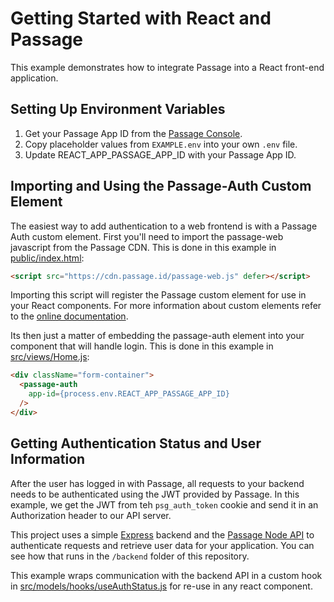# Getting Started with React and Passage
This example demonstrates how to integrate Passage into a React front-end application.

## Setting Up Environment Variables

1. Get your Passage App ID from the [Passage Console](https://console.passage.id).
1. Copy placeholder values from `EXAMPLE.env` into your own `.env` file.
1. Update REACT_APP_PASSAGE_APP_ID with your Passage App ID.

## Importing and Using the Passage-Auth Custom Element
The easiest way to add authentication to a web frontend is with a Passage Auth custom element. First you'll need to import the passage-web javascript from the Passage CDN. This is done in this example in [public/index.html](https://github.com/passageidentity/example-react/blob/main/frontend/public/index.html):
```html
<script src="https://cdn.passage.id/passage-web.js" defer></script>
```
Importing this script will register the Passage custom element for use in your React components. For more information about custom elements refer to the [online documentation](https://developer.mozilla.org/en-US/docs/Web/Web_Components/Using_custom_elements).

Its then just a matter of embedding the passage-auth element into your component that will handle login. This is done in this example in [src/views/Home.js](https://github.com/passageidentity/example-react/blob/main/frontend/src/views/Home.js):
```html
<div className="form-container">
  <passage-auth
    app-id={process.env.REACT_APP_PASSAGE_APP_ID}
  />
</div>
```

## Getting Authentication Status and User Information
After the user has logged in with Passage, all requests to your backend needs to be authenticated using the JWT provided by Passage. In this example, we get the JWT from teh `psg_auth_token` cookie and send it in an Authorization header to our API server. 

This project uses a simple [Express](https://expressjs.com/) backend and the [Passage Node API](https://www.npmjs.com/package/@passageidentity/passage-node) to authenticate requests and retrieve user data for your application. You can see how that runs in the `/backend` folder of this repository.

This example wraps communication with the backend API in a custom hook in [src/models/hooks/useAuthStatus.js](https://github.com/passageidentity/example-react/blob/main/frontend/src/models/hooks/useAuthStatus.js) for re-use in any react component.
